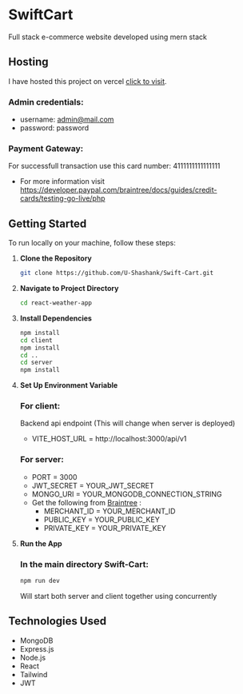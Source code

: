 # SwiftCart
Full stack e-commerce website developed using mern stack

## Hosting
I have hosted this project on vercel [click to visit](https://swift-cart-seven.vercel.app/).
### Admin credentials: 
- username: admin@mail.com
- password: password
### Payment Gateway: 
For successfull transaction use this card number: 4111111111111111
- For more information visit https://developer.paypal.com/braintree/docs/guides/credit-cards/testing-go-live/php
## Getting Started

To run locally on your machine, follow these steps:

1. **Clone the Repository**
   ```bash
   git clone https://github.com/U-Shashank/Swift-Cart.git
   ```

2. **Navigate to Project Directory**
   ```bash
   cd react-weather-app
   ```

3. **Install Dependencies**
   ```bash
   npm install
   cd client
   npm install
   cd ..
   cd server
   npm install
   ```


4. **Set Up Environment Variable**
   ### For client:
   Backend api endpoint (This will change when server is deployed)
   - VITE_HOST_URL = http://localhost:3000/api/v1
   ### For server:
   - PORT = 3000
   - JWT_SECRET = YOUR_JWT_SECRET
   - MONGO_URI = YOUR_MONGODB_CONNECTION_STRING
   - Get the following from [Braintree](https://www.braintreepayments.com/sandbox) :
     - MERCHANT_ID = YOUR_MERCHANT_ID
     - PUBLIC_KEY = YOUR_PUBLIC_KEY
     - PRIVATE_KEY = YOUR_PRIVATE_KEY

5. **Run the App**
   ### In the main directory Swift-Cart:
   ```bash
   npm run dev
   ```
   Will start both server and client together using concurrently

## Technologies Used
- MongoDB
- Express.js
- Node.js
- React
- Tailwind
- JWT